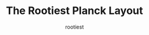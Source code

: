 ---
OS: []
author: rootiest
firmwares: [QMK]
hasHomeRowMods: False
hasLetterOnThumb: False
keymapImage: https://github.com/rootiest/rootiest.github.io/raw/main/img/rootiest-planck_legend.png
keyCount: 48
keyboard: Planck
baseLayouts: ["QWERTY"]
languages: ['English']
layerCount: 10
title: "The Rootiest Planck Layout"
isSplit: False
stagger: ortholinear
summary: 
keymapUrl: https://github.com/rootiest/qmk_firmware/tree/master/keyboards/planck/keymaps/rootiest
writeup: https://github.com/rootiest/qmk_firmware/tree/master/keyboards/planck/keymaps/rootiest/readme.md
---